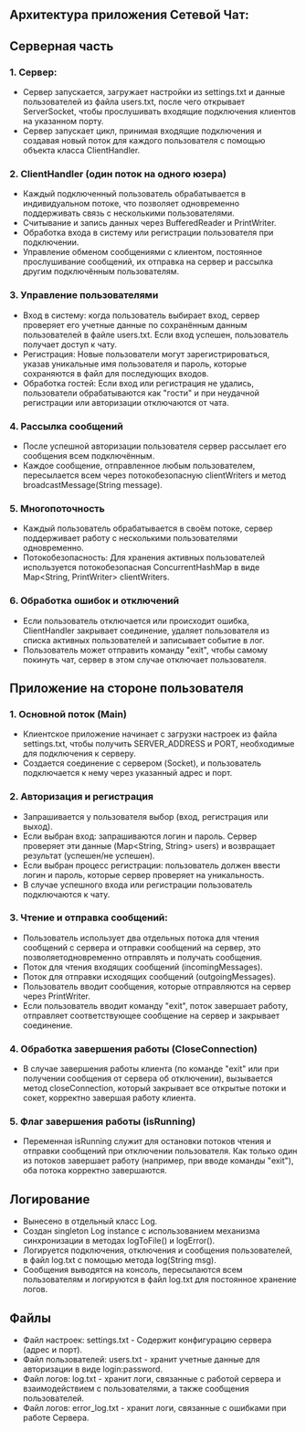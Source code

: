 
## Архитектура приложения Сетевой Чат: ##  

## Серверная часть ##

### 1. Сервер: ###
- Сервер запускается, загружает настройки из settings.txt и данные пользователей из файла users.txt, после чего открывает ServerSocket, чтобы прослушивать входящие подключения клиентов на указанном порту.    
- Cервер запускает цикл, принимая входящие подключения и создавая новый поток для каждого пользователя с помощью объекта класса ClientHandler.  

### 2. ClientHandler (один поток на одного юзера) ###
- Каждый подключенный пользователь обрабатывается в индивидуальном потоке, что позволяет одновременно поддерживать связь с несколькими пользователями.  
- Считывание и запись данных через BufferedReader и PrintWriter.  
- Обработка входа в систему или регистрации пользователя при подключении.  
- Управление обменом сообщениями с клиентом, постоянное прослушивание сообщений, их отправка на сервер и рассылка другим подключённым пользователям.  

### 3. Управление пользователями ###
- Вход в систему: когда пользователь выбирает вход, сервер проверяет его учетные данные по сохранённым данным пользователей в файле users.txt. Если вход успешен,  пользователь получает доступ к чату.   
- Регистрация: Новые пользователи могут зарегистрироваться, указав уникальные имя пользователя и пароль, которые сохраняются в файл для последующих входов.  
- Обработка гостей: Если вход или регистрация не удались, пользователи обрабатываются как "гости" и при неудачной регистрации или авторизации отключаются от чата.  

### 4. Рассылка сообщений ###
- После успешной авторизации пользователя сервер рассылает его сообщения всем подключённым.  
- Каждое сообщение, отправленное любым пользователем, пересылается всем через потокобезопасную clientWriters и метод broadcastMessage(String message).  

### 5. Многопоточность ###
- Каждый пользователь обрабатывается в своём потоке, сервер поддерживает работу с несколькими пользователями одновременно.  
- Потокобезопасность: Для хранения активных пользователей используется потокобезопасная ConcurrentHashMap в виде Map<String, PrintWriter> clientWriters.    

### 6. Обработка ошибок и отключений ###
- Если пользователь отключается или происходит ошибка, ClientHandler закрывает соединение, удаляет пользователя из списка активных пользователей и записывает событие в лог.  
- Пользователь может отправить команду "exit", чтобы самому покинуть чат, сервер в этом случае отключает пользователя.    


## Приложение на стороне пользователя ##

### 1. Основной поток (Main) ###
- Клиентское приложение начинает с загрузки настроек из файла settings.txt, чтобы получить SERVER_ADDRESS и PORT, необходимые для подключения к серверу.  
- Создается соединение с сервером (Socket), и пользователь подключается к нему через указанный адрес и порт.  
### 2. Авторизация и регистрация ###
- Запрашивается у пользователя выбор (вход, регистрация или выход).
- Если выбран вход: запрашиваются логин и пароль. Сервер проверяет эти данные (Map<String, String> users) и возвращает результат (успешен/не успешен).
- Если выбран процесс регистрации: пользователь должен ввести логин и пароль, которые сервер проверяет на уникальность.
- В случае успешного входа или регистрации пользователь подключаются к чату.    
### 3. Чтение и отправка сообщений: ###
- Пользователь использует два отдельных потока для чтения сообщений с сервера и отправки сообщений на сервер, это позволяетодновременно отправлять и получать сообщения.  
- Поток для чтения входящих сообщений (incomingMessages).  
- Поток для отправки исходящих сообщений (outgoingMessages).  
- Пользователь вводит сообщения, которые отправляются на сервер через PrintWriter.  
- Если пользователь вводит команду "exit", поток завершает работу, отправляет соответствующее сообщение на сервер и закрывает соединение.  
### 4. Обработка завершения работы (CloseConnection) ###
- В случае завершения работы клиента (по команде "exit" или при получении сообщения от сервера об отключении), вызывается метод closeConnection, который закрывает все открытые потоки и сокет, корректно завершая работу клиента.  
### 5. Флаг завершения работы (isRunning) ###
- Переменная isRunning служит для остановки потоков чтения и отправки сообщений при отключении пользователя. Как только один из потоков завершает работу (например, при вводе команды "exit"), оба потока корректно завершаются.  

## Логирование ##

- Вынесено в отдельный класс Log.
- Создан singleton Log instance с использованием механизма синхронизации в методах logToFile() и logError().  
- Логируется подключения, отключения и сообщения пользователей, в файл log.txt с помощью метода log(String msg).    
- Сообщения выводятся на консоль, пересылаются всем пользователям и логируются в файл log.txt для постоянное хранение логов.  

## Файлы ##
- Файл настроек: settings.txt - Содержит конфигурацию сервера (адрес и порт).  
- Файл пользователей: users.txt - хранит учетные данные для авторизации в виде login:password.  
- Файл логов: log.txt - хранит логи, связанные с работой сервера и взаимодействием с пользователями, а также сообщения пользователей.  
- Файл логов: error_log.txt - хранит логи, связанные с ошибками при работе Сервера.  